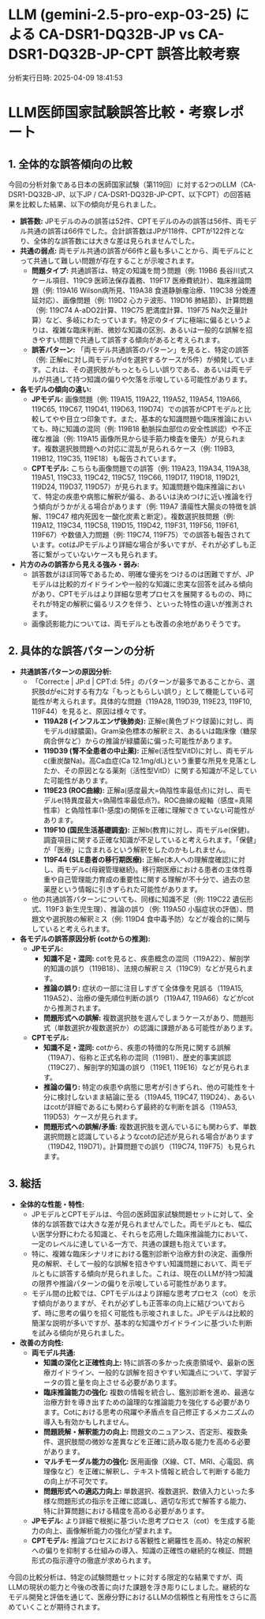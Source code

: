 # LLM (gemini-2.5-pro-exp-03-25) による CA-DSR1-DQ32B-JP vs CA-DSR1-DQ32B-JP-CPT 誤答比較考察

分析実行日時: 2025-04-09 18:41:53

# LLM医師国家試験誤答比較・考察レポート

## 1. 全体的な誤答傾向の比較

今回の分析対象である日本の医師国家試験（第119回）に対する2つのLLM（CA-DSR1-DQ32B-JP、以下JP / CA-DSR1-DQ32B-JP-CPT、以下CPT）の回答結果を比較した結果、以下の傾向が見られました。

*   **誤答数:** JPモデルのみの誤答は52件、CPTモデルのみの誤答は56件、両モデル共通の誤答は66件でした。合計誤答数はJPが118件、CPTが122件となり、全体的な誤答数には大きな差は見られませんでした。
*   **共通の弱点:** 両モデル共通の誤答が66件と最も多いことから、両モデルにとって共通して難しい問題が存在することが示唆されます。
    *   **問題タイプ:** 共通誤答は、特定の知識を問う問題（例: 119B6 長谷川式スケール項目、119C9 医師法保存義務、119F17 医療費統計）、臨床推論問題（例: 119A16 Wilson病所見、119A38 食道静脈瘤治療、119C38 分娩遷延対応）、画像問題（例: 119D2 心カテ波形、119D16 肺結節）、計算問題（例: 119C74 A-aDO2計算、119C75 肥満度計算、119F75 Na欠乏量計算）など、多岐にわたっています。特定のタイプに極端に偏るというよりは、複雑な臨床判断、微妙な知識の区別、あるいは一般的な誤解を招きやすい問題で共通して誤答する傾向があると考えられます。
    *   **誤答パターン:** 「両モデル共通誤答のパターン」を見ると、特定の誤答（例: 正解eに対し両モデルがdを選択するケースが5件）が頻発しています。これは、その選択肢がもっともらしい誤りである、あるいは両モデルが共通して持つ知識の偏りや欠落を示唆している可能性があります。
*   **各モデルの傾向の違い:**
    *   **JPモデル:** 画像問題（例: 119A15, 119A22, 119A52, 119A54, 119A66, 119C65, 119C67, 119D41, 119D63, 119D74）での誤答がCPTモデルと比較してやや目立つ印象です。また、基本的な知識問題や臨床推論においても、時に知識の混同（例: 119B18 動脈採血部位の安全性誤認）や不正確な推論（例: 119A15 画像所見から徒手筋力検査を優先）が見られます。複数選択肢問題への対応に混乱が見られるケース（例: 119B3, 119B12, 119C35, 119E18）も報告されています。
    *   **CPTモデル:** こちらも画像問題での誤答（例: 119A23, 119A34, 119A38, 119A51, 119C33, 119C42, 119C57, 119C66, 119D17, 119D18, 119D21, 119D24, 119D37, 119D57）が見られます。知識問題や臨床推論において、特定の疾患や病態に解釈が偏る、あるいは決めつけに近い推論を行う傾向がうかがえる場合があります（例: 119A7 潰瘍性大腸炎の特徴を誤解、119C47 棺内死因を一酸化炭素と断定）。複数選択肢問題（例: 119A12, 119C34, 119C58, 119D15, 119D42, 119F31, 119F56, 119F61, 119F67）や数値入力問題（例: 119C74, 119F75）での誤答も報告されています。cotはJPモデルより詳細な場合が多いですが、それが必ずしも正答に繋がっていないケースも見られます。
*   **片方のみの誤答から見える強み・弱み:**
    *   誤答数がほぼ同等であるため、明確な優劣をつけるのは困難ですが、JPモデルは比較的ガイドラインや一般的な知識に忠実な回答を試みる傾向があり、CPTモデルはより詳細な思考プロセスを展開するものの、時にそれが特定の解釈に偏るリスクを伴う、といった特性の違いが推測されます。
    *   画像読影能力については、両モデルとも改善の余地がありそうです。

## 2. 具体的な誤答パターンの分析

*   **共通誤答パターンの原因分析:**
    *   「Correct:e | JP:d | CPT:d: 5件」のパターンが最多であることから、選択肢dがeに対する有力な「もっともらしい誤り」として機能している可能性が考えられます。具体的な問題（119A28, 119D39, 119E23, 119F10, 119F44）を見ると、原因は様々です。
        *   **119A28 (インフルエンザ後肺炎):** 正解e(黄色ブドウ球菌)に対し、両モデルd(緑膿菌)。Gram染色標本の解釈ミス、あるいは臨床像（糖尿病合併など）からの推論が緑膿菌に偏った可能性があります。
        *   **119D39 (腎不全患者の中止薬):** 正解e(活性型VitD)に対し、両モデルc(重炭酸Na)。高Ca血症(Ca 12.1mg/dL)という重要な所見を見落としたか、その原因となる薬剤（活性型VitD）に関する知識が不足していた可能性があります。
        *   **119E23 (ROC曲線):** 正解a(感度最大=偽陰性率最低点)に対し、両モデルe(特異度最大=偽陽性率最低点?)。ROC曲線の縦軸（感度=真陽性率）と偽陰性率(1-感度)の関係を正確に理解できていない可能性があります。
        *   **119F10 (国民生活基礎調査):** 正解b(教育)に対し、両モデルe(保健)。調査項目に関する正確な知識が不足していると考えられます。「保健」が「医療」に含まれるという解釈をしたのかもしれません。
        *   **119F44 (SLE患者の移行期医療):** 正解e(本人への理解度確認)に対し、両モデルc(母親管理継続)。移行期医療における患者の主体性尊重や自己管理能力育成の重要性に関する理解が不十分で、過去の怠薬歴という情報に引きずられた可能性があります。
    *   他の共通誤答パターンについても、同様に知識不足（例: 119C22 遺伝形式、119F3 新生児生理）、推論の誤り（例: 119A50 小脳症状の評価）、問題文や選択肢の解釈ミス（例: 119D4 食中毒予防）などが複合的に関与していると考えられます。
*   **各モデルの誤答原因分析 (cotからの推測):**
    *   **JPモデル:**
        *   **知識不足・混同:** cotを見ると、疾患概念の混同（119A22）、解剖学的知識の誤り（119B18）、法規の解釈ミス（119C9）などが見られます。
        *   **推論の誤り:** 症状の一部に注目しすぎて全体像を見誤る（119A15, 119A52）、治療の優先順位判断の誤り（119A47, 119A66）などがcotから推測されます。
        *   **問題形式への誤解:** 複数選択肢を選んでしまうケースがあり、問題形式（単数選択か複数選択か）の認識に課題がある可能性があります。
    *   **CPTモデル:**
        *   **知識不足・混同:** cotから、疾患の特徴的な所見に関する誤解（119A7）、俗称と正式名称の混同（119B1）、歴史的事実誤認（119C27）、解剖学的知識の誤り（119E1, 119E16）などが見られます。
        *   **推論の偏り:** 特定の疾患や病態に思考が引きずられ、他の可能性を十分に検討しないまま結論に至る（119A45, 119C47, 119D24）、あるいはcotが詳細であるにも関わらず最終的な判断を誤る（119A53, 119D53）ケースが見られます。
        *   **問題形式への誤解/矛盾:** 複数選択肢を選んでいるにも関わらず、単数選択問題と認識しているようなcotの記述が見られる場合があります（119D42, 119D71）。計算問題での誤り（119C74, 119F75）も見られます。

## 3. 総括

*   **全体的な性能・特性:**
    *   JPモデルとCPTモデルは、今回の医師国家試験問題セットに対して、全体的な誤答数では大きな差が見られませんでした。両モデルとも、幅広い医学分野にわたる知識と、それらを応用した臨床推論能力において、一定のレベルに達している一方で、共通の課題も抱えています。
    *   特に、複雑な臨床シナリオにおける鑑別診断や治療方針の決定、画像所見の解釈、そして一般的な誤解を招きやすい知識問題において、両モデルともに誤答する傾向が見られました。これは、現在のLLMが持つ知識の限界や推論パターンの偏りを示唆している可能性があります。
    *   モデル間の比較では、CPTモデルはより詳細な思考プロセス（cot）を示す傾向がありますが、それが必ずしも正答率の向上に結びついておらず、時に思考の偏りを招く可能性も示唆されました。JPモデルは比較的簡潔な説明が多いですが、基本的な知識やガイドラインに基づいた判断を試みる傾向が見られました。
*   **改善の方向性:**
    *   **両モデル共通:**
        *   **知識の深化と正確性向上:** 特に誤答の多かった疾患領域や、最新の医療ガイドライン、一般的な誤解を招きやすい知識点について、学習データの質と量を向上させる必要があります。
        *   **臨床推論能力の強化:** 複数の情報を統合し、鑑別診断を進め、最適な治療方針を導き出すための論理的な推論能力を強化する必要があります。Cotにおける思考の飛躍や矛盾点を自己修正するメカニズムの導入も有効かもしれません。
        *   **問題読解・解釈能力の向上:** 問題文のニュアンス、否定形、複数条件、選択肢間の微妙な差異などを正確に読み取る能力を高める必要があります。
        *   **マルチモーダル能力の強化:** 医用画像（X線、CT、MRI、心電図、病理像など）を正確に解釈し、テキスト情報と統合して判断する能力の向上が不可欠です。
        *   **問題形式への適応力向上:** 単数選択、複数選択、数値入力といった多様な問題形式の指示を正確に認識し、適切な形式で解答する能力、特に計算問題における精度を高める必要があります。
    *   **JPモデル:** より詳細で根拠に基づいた思考プロセス（cot）を生成する能力の向上、画像解析能力の強化が望まれます。
    *   **CPTモデル:** 推論プロセスにおける客観性と網羅性を高め、特定の解釈への偏りを抑制する仕組みの導入、知識の正確性の継続的な検証、問題形式の指示遵守の徹底が求められます。

今回の比較分析は、特定の試験問題セットに対する限定的な結果ですが、両LLMの現状の能力と今後の改善に向けた課題を浮き彫りにしました。継続的なモデル開発と評価を通じて、医療分野におけるLLMの信頼性と有用性をさらに高めていくことが期待されます。